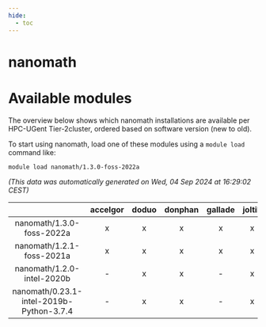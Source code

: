 ```yaml
---
hide:
  - toc
---
```


nanomath
========

# Available modules


The overview below shows which nanomath installations are available per HPC-UGent Tier-2cluster, ordered based on software version (new to old).

To start using nanomath, load one of these modules using a `module load` command like:

```shell
module load nanomath/1.3.0-foss-2022a
```

*(This data was automatically generated on Wed, 04 Sep 2024 at 16:29:02 CEST)*  

| |accelgor|doduo|donphan|gallade|joltik|shinx|skitty|
| :---: | :---: | :---: | :---: | :---: | :---: | :---: | :---: |
|nanomath/1.3.0-foss-2022a|x|x|x|x|x|-|x|
|nanomath/1.2.1-foss-2021a|x|x|x|x|x|-|x|
|nanomath/1.2.0-intel-2020b|-|x|x|-|x|-|x|
|nanomath/0.23.1-intel-2019b-Python-3.7.4|-|x|x|-|x|-|x|
